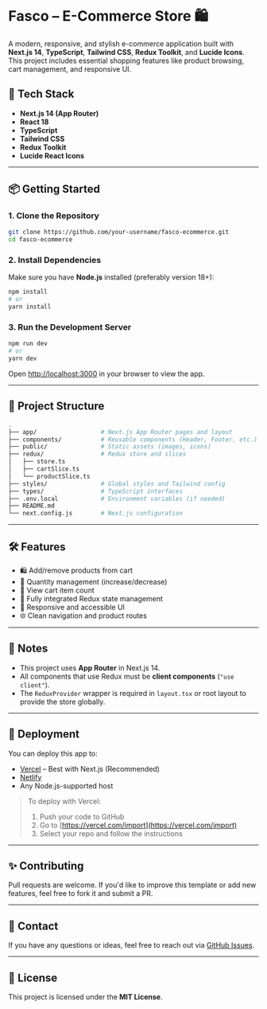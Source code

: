 # Fasco – E-Commerce Store 🛍️

A modern, responsive, and stylish e-commerce application built with **Next.js 14**, **TypeScript**, **Tailwind CSS**, **Redux Toolkit**, and **Lucide Icons**.  
This project includes essential shopping features like product browsing, cart management, and responsive UI.

## 🚀 Tech Stack

- **Next.js 14 (App Router)**
- **React 18**
- **TypeScript**
- **Tailwind CSS**
- **Redux Toolkit**
- **Lucide React Icons**

---

## 📦 Getting Started

### 1. Clone the Repository

```bash
git clone https://github.com/your-username/fasco-ecommerce.git
cd fasco-ecommerce
```

### 2. Install Dependencies

Make sure you have **Node.js** installed (preferably version 18+):

```bash
npm install
# or
yarn install
```

### 3. Run the Development Server

```bash
npm run dev
# or
yarn dev
```

Open [http://localhost:3000](http://localhost:3000) in your browser to view the app.

---

## 📁 Project Structure

```bash
.
├── app/                  # Next.js App Router pages and layout
├── components/           # Reusable components (Header, Footer, etc.)
├── public/               # Static assets (images, icons)
├── redux/                # Redux store and slices
│   ├── store.ts
│   ├── cartSlice.ts
│   └── productSlice.ts
├── styles/               # Global styles and Tailwind config
├── types/                # TypeScript interfaces
├── .env.local            # Environment variables (if needed)
├── README.md
└── next.config.js        # Next.js configuration
```

---

## 🛠 Features

- 🛍️ Add/remove products from cart
- 🔢 Quantity management (increase/decrease)
- 🧾 View cart item count
- 🔄 Fully integrated Redux state management
- 🧹 Responsive and accessible UI
- 🌐 Clean navigation and product routes

---

## 📌 Notes

- This project uses **App Router** in Next.js 14.
- All components that use Redux must be **client components** (`"use client"`).
- The `ReduxProvider` wrapper is required in `layout.tsx` or root layout to provide the store globally.

---

## 🧪 Deployment

You can deploy this app to:

- [Vercel](https://vercel.com) – Best with Next.js (Recommended)
- [Netlify](https://netlify.com)
- Any Node.js-supported host

> To deploy with Vercel:
>
> 1. Push your code to GitHub
> 2. Go to [https://vercel.com/import](https://vercel.com/import)
> 3. Select your repo and follow the instructions

---

## ✨ Contributing

Pull requests are welcome. If you'd like to improve this template or add new features, feel free to fork it and submit a PR.

---

## 📧 Contact

If you have any questions or ideas, feel free to reach out via [GitHub Issues](https://github.com/your-username/fasco-ecommerce/issues).

---

## 📄 License

This project is licensed under the **MIT License**.
